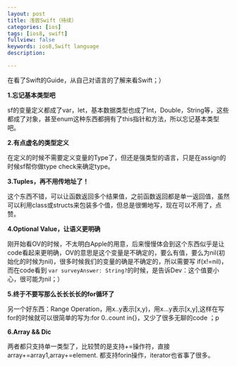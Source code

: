 ```yaml
---
layout: post
title: 浅尝Swift（待续）
categories: [ios]
tags: [ios8, swift]
fullview: false
keywords: ios8,Swift language
description: 

---
```


在看了Swift的Guide，从自己对语言的了解来看Swift；）

**1.忘记基本类型吧**

sf的变量定义都成了var，let，基本数据类型也成了Int，Double，String等，这些都成了对象，甚至enum这种东西都拥有了this指针和方法，所以忘记基本类型吧。

**2.有点虚名的类型定义**

在定义的时候不需要定义变量的Type了，但还是强类型的语言，只是在assign的时候sf帮你做type check来确定type。

**3.Tuples，再不用传地址了！**

这个东西不错，可以让函数返回多个结果值，之前函数返回都是单一返回值，虽然可以利用class或structs来包装多个值，但总是很懒地写，现在可以不用了，点赞。

**4.Optional Value，让语义更明确**

刚开始看OV的时候，不太明白Apple的用意，后来慢慢体会到这个东西似乎是让code看起来更明确，OV的意思是这个变量是不确定的，要么有值，要么为nil(初始化的时候为nil)，很多时候我们的变量的确是不确定的，所以需要写 if(x!=nil)，而在code看到 `var surveyAnswer: String?`的时候，是告诉Dev：这个值要小心，很可能为nil；）

**5.终于不要写那么长长长长的for循环了**

另一个好东西：Range Operation，用x..y表示[x,y)，用x...y表示[x,y],这样在写for的时候就可以很简单的写为:for 0..count in{}，又少了很多无聊的code ；p

**6.Array && Dic**

两者都只支持单一类型了，比较赞的是支持+=操作符，直接 array+=array1,array+=element. 都支持forin操作，iterator也省事了很多。

